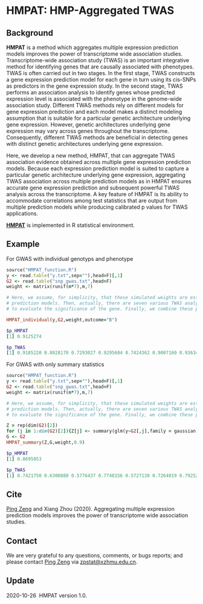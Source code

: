  
HMPAT: HMP-Aggregated TWAS
========================================================================================================
## Background
**HMPAT** is a method which aggregates multiple expression prediction models improves the power of transcriptome wide association studies.
Transcriptome-wide association study (TWAS) is an important integrative method for identifying genes that are causally associated with phenotypes. TWAS is often carried out in two stages. In the first stage, TWAS constructs a gene expression prediction model for each gene in turn using its cis-SNPs as predictors in the gene expression study. In the second stage, TWAS performs an association analysis to identify genes whose predicted expression level is associated with the phenotype in the genome-wide association study. Different TWAS methods rely on different models for gene expression prediction and each model makes a distinct modeling assumption that is suitable for a particular genetic architecture underlying gene expression. However, genetic architectures underlying gene expression may vary across genes throughout the transcriptome. Consequently, different TWAS methods are beneficial in detecting genes with distinct genetic architectures underlying gene expression.

Here, we develop a new method, HMPAT, that can aggregate TWAS association evidence obtained across multiple gene expression prediction models. Because each expression prediction model is suited to capture a particular genetic architecture underlying gene expression, aggregating TWAS association across multiple prediction models as in HMPAT ensures accurate gene expression prediction and subsequent powerful TWAS analysis across the transcriptome. A key feature of HMPAT is its ability to accommodate correlations among test statistics that are output from multiple prediction models while producing calibrated p values for TWAS applications.

**[HMPAT](https://github.com/biostatpzeng/HMPAT/blob/main/HMPAT_function.R)** is implemented in R statistical environment.

## Example
For GWAS with individual genotyps and phenotype
```ruby
source("HMPAT_function.R")
y <- read.table("y.txt",sep=""),head=F)[,1]
G2 <- read.table("snp_gwas.txt",head=F)
weight <- matrix(runif(m*7),m,7)

# Here, we assume, for simplicity, that these simulated weights are estimated from seven various gene expression
# prediction models. Then, actually, there are seven various TWAS analyses. For each TWAS, we can obtain its p value
# to evaluate the significance of the gene. Finally, we combine these p values into a single one using HMPAT.

HMPAT_individual(y,G2,weight,outcome="B")

$p_HMPAT
[1] 0.9125274

$p_TWAS
[1] 0.9185220 0.8028170 0.7293027 0.9295604 0.7424362 0.9007160 0.9363431
```

For GWAS with only summary statistics
```ruby
source("HMPAT_function.R")
y <- read.table("y.txt",sep=""),head=F)[,1]
G2 <- read.table("snp_gwas.txt",head=F)
weight <- matrix(runif(m*7),m,7)

# Here, we assume, for simplicity, that these simulated weights are estimated from seven various gene expression
# prediction models. Then, actually, there are seven various TWAS analyses. For each TWAS, we can obtain its p value
# to evaluate the significance of the gene. Finally, we combine these p values into a single one using HMPAT.

Z = rep(dim(G2)[2])
for (j in 1:dim(G2)[2]){Z[j] <- summary(glm(y~G2[,j],family = gaussian))$coef[2,3]}
G <- G2
HMPAT_summary(Z,G,weight,0.9)

$p_HMPAT
[1] 0.8695053

$p_TWAS
[1] 0.7421750 0.6300880 0.5776437 0.7748156 0.5727138 0.7264019 0.7925278
```

## Cite
[Ping Zeng](https://github.com/biostatpzeng) and Xiang Zhou (2020). Aggregating multiple expression prediction models improves the power of transcriptome wide association studies.
## Contact
We are very grateful to any questions, comments, or bugs reports; and please contact [Ping Zeng](https://github.com/biostatpzeng) via zpstat@xzhmu.edu.cn.

## Update
2020-10-26  HMPAT version 1.0.



